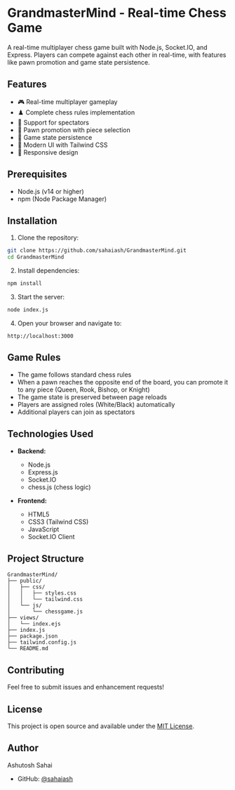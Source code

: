 # GrandmasterMind - Real-time Chess Game

A real-time multiplayer chess game built with Node.js, Socket.IO, and Express. Players can compete against each other in real-time, with features like pawn promotion and game state persistence.

## Features

- 🎮 Real-time multiplayer gameplay
- ♟️ Complete chess rules implementation
- 👥 Support for spectators
- 🎯 Pawn promotion with piece selection
- 💾 Game state persistence
- 🎨 Modern UI with Tailwind CSS
- 📱 Responsive design

## Prerequisites

- Node.js (v14 or higher)
- npm (Node Package Manager)

## Installation

1. Clone the repository:
```bash
git clone https://github.com/sahaiash/GrandmasterMind.git
cd GrandmasterMind
```

2. Install dependencies:
```bash
npm install
```

3. Start the server:
```bash
node index.js
```

4. Open your browser and navigate to:
```
http://localhost:3000
```

## Game Rules

- The game follows standard chess rules
- When a pawn reaches the opposite end of the board, you can promote it to any piece (Queen, Rook, Bishop, or Knight)
- The game state is preserved between page reloads
- Players are assigned roles (White/Black) automatically
- Additional players can join as spectators

## Technologies Used

- **Backend:**
  - Node.js
  - Express.js
  - Socket.IO
  - chess.js (chess logic)

- **Frontend:**
  - HTML5
  - CSS3 (Tailwind CSS)
  - JavaScript
  - Socket.IO Client

## Project Structure

```
GrandmasterMind/
├── public/
│   ├── css/
│   │   ├── styles.css
│   │   └── tailwind.css
│   └── js/
│       └── chessgame.js
├── views/
│   └── index.ejs
├── index.js
├── package.json
├── tailwind.config.js
└── README.md
```

## Contributing

Feel free to submit issues and enhancement requests!

## License

This project is open source and available under the [MIT License](LICENSE).

## Author

Ashutosh Sahai
- GitHub: [@sahaiash](https://github.com/sahaiash) 